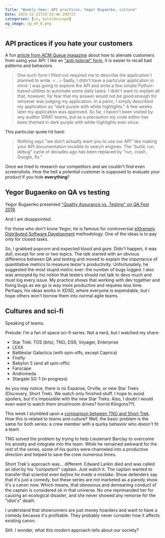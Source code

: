 ```yaml
---
Title: "Weekly hmms: API practices, Yegor Bugaenko, culture"
Date: 2019-12-21T19:33:46.298723
categories: [it, kaleidoscope]
og_image: og_wh_6.png
---
```


## API practices if you hate your customers
A fun [article from ACM Queue magazine](https://queue.acm.org/detail.cfm?ref=rss&id=3375635) about how to alienate
customers from using your API. I like an ["anti-tutorial" form](https://www.aviskase.com/articles/2019/09/02/your-api-is-your-public-image/), 
it is easier to recall bad patterns and behaviors.


> One such form I filled out required me to describe the application I planned to write. <...>
> Sadly, I didn't have a particular application in mind. I was going to explore the API and write a few simple 
> Python-based utilities to automate some daily tasks. I didn't want to explain all that, however, for fear that 
> my answer would not be good enough for whoever was judging my application. 
> In a panic, I simply described my application as "dark purple with white highlights." 
> A few weeks later my application was approved. So far, I haven't been visited by any auditor SWAT teams, 
> but as a precaution my code editor has been themed in dark purple with white highlights ever since.

This particular quote hit hard:

> Nothing says "we don't actually want you to use our API" like making your API documentation invisible 
> to search engines. The "build, run, debug" cycle of decades ago has been replaced by "run, crash, Google, fix."

Once we tried to research our competitors and we couldn't find even screenshots. How the hell 
a potential customer is supposed to evaluate your product if you hide **everything**?


## Yegor Bugaenko on QA vs testing

Yegor Bugaenko presented ["Quality Assurance vs. Testing" on QA Fest 2019](https://www.youtube.com/watch?v=jZitXMQaXvE).

And I am disappointed. 

For those who don't know Yegor, he is famous for controversial [eXtremely Distributed Software Development](https://www.xdsd.org/) 
methodology. One of the ideas is to pay only for closed tasks.

So, I grabbed popcorn and expected blood and gore. Didn't happen, it was dull, except for one or two topics.
The talk started with an obvious difference between QA and testing and moved to explain the importance of 
quantitative metrics to measure tester's productivity. Unfortunately, he suggested the most stupid metric ever: the 
number of bugs logged. I also was annoyed by his notion that testers should not talk to devs much and must log every issue. 
My practice shows that working with dev together and fixing bugs as we go is way more productive and requires less time. 
Perhaps, his ideas works in XDSD, where everyone is expendable, but I hope others won't borrow them into normal agile teams.

## Cultures and sci-fi

Speaking of teams.

Prelude: I'm a fan of space sci-fi series. Not a nerd, but I watched my share:

- Star Trek: TOS (bits), TNG, DS9, Voyager, Enterprise
- LEXX
- Battlestar Galactica (with spin-offs, except Caprica)
- Firefly
- Babylon 5 (and all spin-offs)
- Farscape
- Andromeda
- Stargate SG-1 (in progress)

As you may notice, there is no Expanse, Orville, or new Star Treks (Discovery, Short Trek). We watch only
finished stuff. I hope to avoid spoilers, but it's impossible with the new Star Treks. Also, I doubt I would even
want to watch them (mushroom drives? horrid Klingons??).

This week I stumbled upon a [comparison between TNG and Short Trek](https://www.youtube.com/watch?v=rnlxugk3Qb0). 
How this is related to teams and culture? Well, the basic problem is the same for both series: a crew member with a quirky 
behavior who doesn't fit a team.


TNG solved the problem by trying to help Lieutenant Barclay to overcome his anxiety and integrate into the team. 
While he remained awkward for the rest of the series, some of his quirks were channeled into a productive direction and
helped to save the crew numerous times.

Short Trek's approach was... different. Edward Larkin died and was called an idiot by his _"competent"_ captain. 
Just watch it. The captain wanted to transfer that scientist even _before he made a mistake._ Show defenders say that 
it's just a comedy, but these series are not marketed as a parody show.  It's a canon now. Which means, 
that obnoxious and demeaning conduct of the captain is considered ok in that universe. No one reprimanded her for
causing an ecological disaster, and she never showed any remorse for the "idiot's" death. 

I understand that showrunners are just money hoarders and want to have a comedy because it's profitable. They 
probably never consider how it affects existing canon. 

Still. I wonder, what this _modern_ approach tells about our society? 

